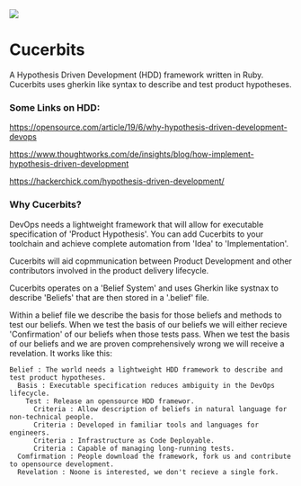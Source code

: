<img src="https://media.giphy.com/media/3oEduQAsYcJKQH2XsI/giphy.gif" >

# Cucerbits


A Hypothesis Driven Development (HDD) framework written in Ruby. Cucerbits uses gherkin like syntax to describe and test product hypotheses. 

### Some Links on HDD:

https://opensource.com/article/19/6/why-hypothesis-driven-development-devops

https://www.thoughtworks.com/de/insights/blog/how-implement-hypothesis-driven-development

https://hackerchick.com/hypothesis-driven-development/

### Why Cucerbits?

DevOps needs a lightweight framework that will allow for executable specification of 'Product Hypothesis'. You can add Cucerbits to your toolchain and achieve complete automation from 'Idea' to 'Implementation'.

Cucerbits will aid copmmunication between Product Development and other contributors involved in the product delivery lifecycle. 

Cucerbits operates on a 'Belief System' and uses Gherkin like systnax to describe 'Beliefs' that are then stored in a '.belief' file. 

Within a belief file we describe the basis for those beliefs and methods to test our beliefs. When we test the basis of our beliefs we will either recieve 'Confirmation' of our beliefs when those tests pass. When we test the basis of our beliefs and we are proven comprehensively wrong we will receive a revelation. It works like this:


````
Belief : The world needs a lightweight HDD framework to describe and test product hypotheses.
  Basis : Executable specification reduces ambiguity in the DevOps lifecycle.
    Test : Release an opensource HDD framewor.
      Criteria : Allow description of beliefs in natural language for non-technical people.
      Criteria : Developed in familiar tools and languages for engineers.
      Criteria : Infrastructure as Code Deployable.
      Criteria : Capable of managing long-running tests.
  Comfirmation : People download the framework, fork us and contribute to opensource development.
  Revelation : Noone is interested, we don't recieve a single fork.
````



